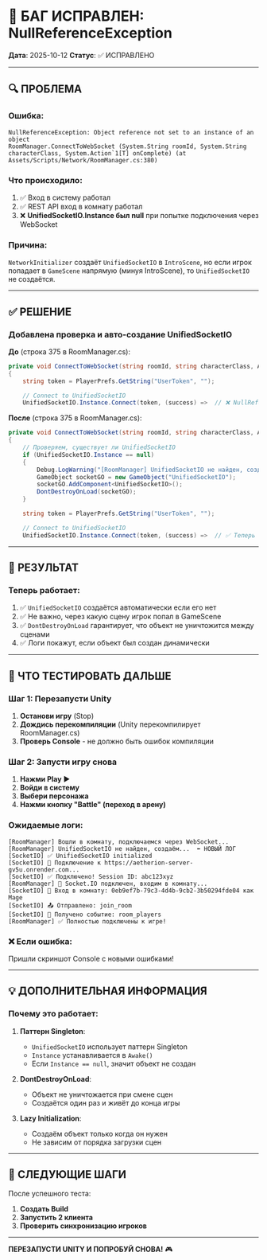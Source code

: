 # 🐛 БАГ ИСПРАВЛЕН: NullReferenceException

**Дата**: 2025-10-12
**Статус**: ✅ ИСПРАВЛЕНО

---

## 🔍 ПРОБЛЕМА

### Ошибка:
```
NullReferenceException: Object reference not set to an instance of an object
RoomManager.ConnectToWebSocket (System.String roomId, System.String characterClass, System.Action`1[T] onComplete) (at Assets/Scripts/Network/RoomManager.cs:380)
```

### Что происходило:
1. ✅ Вход в систему работал
2. ✅ REST API вход в комнату работал
3. ❌ **UnifiedSocketIO.Instance был null** при попытке подключения через WebSocket

### Причина:
`NetworkInitializer` создаёт `UnifiedSocketIO` в `IntroScene`, но если игрок попадает в `GameScene` напрямую (минуя IntroScene), то `UnifiedSocketIO` не создаётся.

---

## ✅ РЕШЕНИЕ

### Добавлена проверка и авто-создание UnifiedSocketIO

**До** (строка 375 в RoomManager.cs):
```csharp
private void ConnectToWebSocket(string roomId, string characterClass, Action<bool> onComplete)
{
    string token = PlayerPrefs.GetString("UserToken", "");

    // Connect to UnifiedSocketIO
    UnifiedSocketIO.Instance.Connect(token, (success) =>  // ❌ NullReferenceException!
```

**После** (строка 375 в RoomManager.cs):
```csharp
private void ConnectToWebSocket(string roomId, string characterClass, Action<bool> onComplete)
{
    // Проверяем, существует ли UnifiedSocketIO
    if (UnifiedSocketIO.Instance == null)
    {
        Debug.LogWarning("[RoomManager] UnifiedSocketIO не найден, создаём...");
        GameObject socketGO = new GameObject("UnifiedSocketIO");
        socketGO.AddComponent<UnifiedSocketIO>();
        DontDestroyOnLoad(socketGO);
    }

    string token = PlayerPrefs.GetString("UserToken", "");

    // Connect to UnifiedSocketIO
    UnifiedSocketIO.Instance.Connect(token, (success) =>  // ✅ Теперь Instance гарантированно существует!
```

---

## 🎯 РЕЗУЛЬТАТ

### Теперь работает:
1. ✅ `UnifiedSocketIO` создаётся автоматически если его нет
2. ✅ Не важно, через какую сцену игрок попал в GameScene
3. ✅ `DontDestroyOnLoad` гарантирует, что объект не уничтожится между сценами
4. ✅ Логи покажут, если объект был создан динамически

---

## 📝 ЧТО ТЕСТИРОВАТЬ ДАЛЬШЕ

### Шаг 1: Перезапусти Unity
1. **Останови игру** (Stop)
2. **Дождись перекомпиляции** (Unity перекомпилирует RoomManager.cs)
3. **Проверь Console** - не должно быть ошибок компиляции

### Шаг 2: Запусти игру снова
1. **Нажми Play** ▶️
2. **Войди в систему**
3. **Выбери персонажа**
4. **Нажми кнопку "Battle" (переход в арену)**

### Ожидаемые логи:
```
[RoomManager] Вошли в комнату, подключаемся через WebSocket...
[RoomManager] UnifiedSocketIO не найден, создаём...  ⬅️ НОВЫЙ ЛОГ
[SocketIO] ✅ UnifiedSocketIO initialized
[SocketIO] 🔌 Подключение к https://aetherion-server-gv5u.onrender.com...
[SocketIO] ✅ Подключено! Session ID: abc123xyz
[RoomManager] 🚀 Socket.IO подключен, входим в комнату...
[SocketIO] 🚪 Вход в комнату: 0eb9ef7b-79c3-4d4b-9cb2-3b50294fde04 как Mage
[SocketIO] 📤 Отправлено: join_room
[SocketIO] 📨 Получено событие: room_players
[RoomManager] ✅ Полностью подключены к игре!
```

### ❌ Если ошибка:
Пришли скриншот Console с новыми ошибками!

---

## 💡 ДОПОЛНИТЕЛЬНАЯ ИНФОРМАЦИЯ

### Почему это работает:

1. **Паттерн Singleton**:
   - `UnifiedSocketIO` использует паттерн Singleton
   - `Instance` устанавливается в `Awake()`
   - Если `Instance == null`, значит объект не создан

2. **DontDestroyOnLoad**:
   - Объект не уничтожается при смене сцен
   - Создаётся один раз и живёт до конца игры

3. **Lazy Initialization**:
   - Создаём объект только когда он нужен
   - Не зависим от порядка загрузки сцен

---

## 🚀 СЛЕДУЮЩИЕ ШАГИ

После успешного теста:
1. **Создать Build**
2. **Запустить 2 клиента**
3. **Проверить синхронизацию игроков**

---

**ПЕРЕЗАПУСТИ UNITY И ПОПРОБУЙ СНОВА!** 🎮
